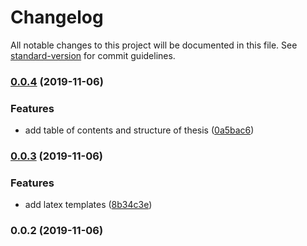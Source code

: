 # Changelog

All notable changes to this project will be documented in this file. See [standard-version](https://github.com/conventional-changelog/standard-version) for commit guidelines.

### [0.0.4](https://github.com/kueben96/bachelor-thesis/compare/v0.0.3...v0.0.4) (2019-11-06)


### Features

* add table of contents and structure of thesis ([0a5bac6](https://github.com/kueben96/bachelor-thesis/commit/0a5bac63b35382c7667a509beeaffa478595ea6a))

### [0.0.3](https://github.com/kueben96/bachelor-thesis/compare/v0.0.2...v0.0.3) (2019-11-06)


### Features

* add latex templates ([8b34c3e](https://github.com/kueben96/bachelor-thesis/commit/8b34c3e8e323ca5b4dfca3c2ce979a0183048e79))

### 0.0.2 (2019-11-06)
